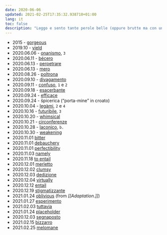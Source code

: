 ```yaml
---
date: 2020-06-06
updated: 2021-02-25T17:35:32.938710+01:00
lang: it
toc: false
description: "Leggo e sento tante perole belle (oppure brutte ma con un gran significato) e ho paura di perderle, perciò le annoto qui."
---
```

- 2015 - [gorgeous](https://dictionary.cambridge.org/dictionary/english/gorgeous "“gorgeous” on Cambridge dictionary")
- 2019.10 - [yield](https://dictionary.cambridge.org/dictionary/english/yield "“yield” on Cambridge dictionary")
- 2020.06.06 - [onanismo](http://www.treccani.it/vocabolario/onanismo/ "“onanismo” nel vocabolario Treccani"), `3`
- 2020.06.11 - [bécero](http://www.treccani.it/vocabolario/becero "“becero” nel vocabolario Treccani")
- 2020.06.13 - [perpetrare](http://www.treccani.it/vocabolario/perpetrare "“perpetrare” nel vocabolario Treccani")
- 2020.06.13 - [mero](http://www.treccani.it/vocabolario/mero "“mero” nel vocabolario Treccani")
- 2020.08.26 - [poltrona](https://etimo.it/?term=poltrona "“poltrona” su etimo.it")
- 2020.09.10 - [divagamento](https://www.treccani.it/vocabolario/divagamento "“divagamento” nel vocabolario Treccani")
- 2020.09.11 - [confuso](https://www.treccani.it/vocabolario/confuso "“confuso” nel vocabolario Treccani"), `1` e `2`
- 2020.09.18 - [esacerbante](https://www.treccani.it/vocabolario/esacerbare "“esacerbare” nel vocabolario Treccani")
- 2020.09.24 - [efficace](https://www.treccani.it/vocabolario/efficace "“efficace” nel vocabolario Treccani")
- 2020.09.24 - špicerica (“porta-mine” in croato)
- 2020.10.04 - [legàmi](https://www.treccani.it/vocabolario/legame "“legame” nel vocabolario Treccani"), `2` e `4`
- 2020.10.16 - [futuribile](https://www.treccani.it/vocabolario/futuribile/ "“futuribile” nel vocabolario Treccani"), `3`
- 2020.10.20 - [whimsical](https://www.merriam-webster.com/dictionary/whimsical)
- 2020.10.21 - [circonferenze](http://www.treccani.it/vocabolario/circonferenza "“circonferenza” nel vocabolario Treccani")
- 2020.10.28 - [laconico](https://www.treccani.it/vocabolario/laconico/ "“laconico” nel vocabolario Treccani"), `b.`
- 2020.10.30 - [weakening](https://www.merriam-webster.com/dictionary/weakening)
- 2020.11.01 [bitter](https://www.merriam-webster.com/dictionary/bitter "“bitter” on Merriam Webster dictionary")
- 2020.11.01 [debauchery](https://www.merriam-webster.com/dictionary/debauchery "“debauchery” on Merriam Webster dictionary")
- 2020.11.01 [perfectibility](https://www.merriam-webster.com/dictionary/perfectibility "“perfectibility” on Merriam Webster dictionary")
- 2020.11.03 [namely](https://www.merriam-webster.com/dictionary/namely "“namely” on Merriam Webster dictionary")
- 2020.11.18 [to entail](https://www.merriam-webster.com/dictionary/entail "“entail” on Merriam Webster dictionary")
- 2020.12.01 [merletto](https://www.treccani.it/vocabolario/merletto/ "“merletto” nel vocabolario Treccani")
- 2020.12.02 [clumsy](https://www.merriam-webster.com/dictionary/clumsy "“clumsy” on Merriam Webster dictionary")
- 2020.12.03 [dedizione](https://www.treccani.it/vocabolario/dedizione/ "“dedizione” nel vocabolario Treccani")
- 2020.12.04 [virtually](https://www.merriam-webster.com/dictionary/virtually "“virtually” on Merriam Webster dictionary")
- 2020.12.12 [entail](https://www.merriam-webster.com/dictionary/entail "“entail” on Merriam Webster dictionary")
- 2020.12.19 [stigmatizzante](https://www.treccani.it/vocabolario/stigmatizzare/ "“stigmatizzare” nel vocabolario Treccani")
- 2021.01.24 [oblivious](https://www.merriam-webster.com/dictionary/oblivious "“oblivious” on Merriam Webster dictionary") (from *[[Adaptation.]]*)
- 2021.01.27 [esperimento](https://www.treccani.it/vocabolario/esperimento/ "“esperimento” nel vocabolario Treccani")
- 2021.02.03 [tuttavia](https://www.treccani.it/vocabolario/tuttavia/ "“tuttavia” nel vocabolario Treccani")
- 2021.01.24 [placeholder](https://www.merriam-webster.com/dictionary/placeholder "“placeholder” on Merriam Webster dictionary")
- 2020.12.03 [segnaposto](https://www.treccani.it/vocabolario/segnaposto "“segnaposto” nel vocabolario Treccani")
- 2021.02.15 [bizzarro](https://www.treccani.it/vocabolario/bizzarro "“bizzarro” nel vocabolario Treccani")
- 2021.02.25 [melomane](https://www.treccani.it/vocabolario/melomane "“melomane” nel vocabolario Treccani")